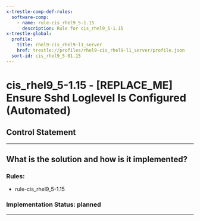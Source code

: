 ```yaml
---
x-trestle-comp-def-rules:
  software-comp:
    - name: rule-cis_rhel9_5-1.15
      description: Rule for cis_rhel9_5-1.15
x-trestle-global:
  profile:
    title: rhel9-cis_rhel9-l1_server
    href: trestle://profiles/rhel9-cis_rhel9-l1_server/profile.json
  sort-id: cis_rhel9_5-01.15
---
```


# cis_rhel9_5-1.15 - \[REPLACE_ME\] Ensure Sshd Loglevel Is Configured (Automated)

## Control Statement

______________________________________________________________________

## What is the solution and how is it implemented?

<!-- For implementation status enter one of: implemented, partial, planned, alternative, not-applicable -->

<!-- Note that the list of rules under ### Rules: is read-only and changes will not be captured after assembly to JSON -->

<!-- Add control implementation description here for control: cis_rhel9_5-1.15 -->

### Rules:

  - rule-cis_rhel9_5-1.15

### Implementation Status: planned

______________________________________________________________________
